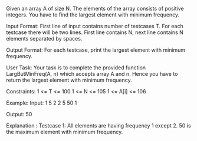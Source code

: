 Given an array A of size N. The elements of the array consists of positive integers. You have to find the largest element with minimum frequency.

Input Format: First line of input contains number of testcases T. For each testcase there will be two lines. First line contains N, next line contains N elements separated by spaces.

Output Format: For each testcase, print the largest element with minimum frequency.

User Task:
Your task is to complete the provided function LargButMinFreq(A, n) which accepts array A and n. Hence you have to return the largest element with minimum frequency.

Constraints:
1 <= T <= 100
1 <= N <= 105
1 <= A[i] <= 106

Example:
Input:
1
5
2 2 5 50 1

Output:
50

Explanation :
Testcase 1: All elements are having frequency 1 except 2. 50 is the maximum element with minimum frequency.
